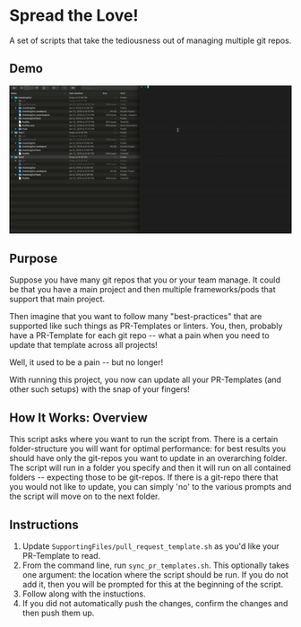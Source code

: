 # Spread the Love!
A set of scripts that take the tediousness out of managing multiple git repos.

## Demo
![](demo.gif)

## Purpose
Suppose you have many git repos that you or your team manage. It could be that you have a main project and then multiple frameworks/pods that support that main project.

Then imagine that you want to follow many "best-practices" that are supported like such things as PR-Templates or linters. You, then, probably have a PR-Template for each git repo -- what a pain when you need to update that template across all projects! 

Well, it used to be a pain -- but no longer! 

With running this project, you now can update all your PR-Templates (and other such setups) with the snap of your fingers!


## How It Works: Overview
This script asks where you want to run the script from. There is a certain folder-structure you will want for optimal performance: for best results you should have only the git-repos you want to update in an overarching folder. The script will run in a folder you specify and then it will run on all contained folders -- expecting those to be git-repos. If there is a git-repo there that you would not like to update, you can simply 'no' to the various prompts and the script will move on to the next folder. 

## Instructions
1. Update `SupportingFiles/pull_request_template.sh` as you'd like your PR-Template to read.
2. From the command line, run `sync_pr_templates.sh`. This optionally takes one argument: the location where the script should be run. If you do not add it, then you will be prompted for this at the beginning of the script.
3. Follow along with the instuctions.
4. If you did not automatically push the changes, confirm the changes and then push them up.
